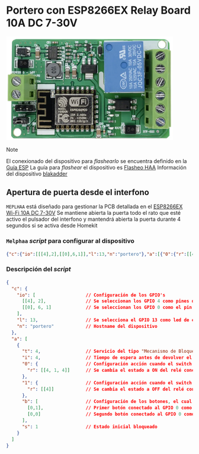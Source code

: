 # Portero con ESP8266EX Relay Board 10A DC 7-30V

<img src="../images/esp8266ex_relay.png" alt="ESP8266EX-Relay" width="450"/>

> [!NOTE]
> El conexionado del dispositivo para _flashearlo_ se encuentra definido en la [Guía ESP](../docs/esp_relay_pinout.md)
> La guía para _flashear_ el dispositivo es [Flasheo HAA](../docs/flash_haa.md)
> Información del dispositivo [blakadder](https://templates.blakadder.com/HW-622.html)

## Apertura de puerta desde el interfono

`MEPLHAA` está diseñado para gestionar la PCB detallada en el [ESP8266EX Wi-Fi 10A DC 7-30V](../docs/esp_relay_pinout.md)
Se mantiene abierta la puerta todo el rato que esté activo el pulsador del interfono y mantendrá abierta la puerta durante 4 segundos si se activa desde Homekit

### `Melphaa` _script_ para configurar al dispositivo

```json
{"c":{"io":[[[4],2],[[0],6,1]],"l":13,"n":"portero"},"a":[{"0":{"r":[[4,1,4]]},"1":{"r":[[4]]},"t":4,"i":4,"b":[[0,1],[0,0]],"s":1}]}
```

### Descripción del _script_

```json
{
  "c": {
    "io": [                   // Configuración de los GPIO's
      [[4], 2],               // Se seleccionan los GPIO 4 como pines de salida
      [[0], 6, 1]             // Se seleccionan los GPIO 0 como el pin de entrada con la resistencia de pull-up interna habilitada y señal invertida
    ],
    "l": 13,                  // Se selecciona el GPIO 13 como led de estado del dispositivo
    "n": "portero"            // Hostname del dispositivo
  },
  "a": [
    {
      "t": 4,                 // Servicio del tipo "Mecanismo de Bloqueo"
      "i": 4,                 // Tiempo de espera antes de devolver el mecanismo a su estado anterior en Homekit
      "0": {                  // Configuración acción cuando el switch de Homekit está a OFF
        "r": [[4, 1, 4]]      // Se cambia el estado a ON del relé conectado a la GPIO 4 con una duración de 4 segundos
      },
      "1": {                  // Configuración acción cuando el switch de Homekit está a ON
        "r": [[4]]            // Se cambia el estado a OFF del relé conectado a la GPIO 4 hasta que vuelva a activarse
      },
      "b": [                  // Configuración de los botones, el cual debe ser una array
        [0,1],                // Primer botón conectado al GPIO 0 como "pulsación simple"
        [0,0]                 // Segundo botón conectado al GPIO 0 como "pulsación simple" invertida (valor opuesto al tipo 1)
      ],
      "s": 1                  // Estado inicial bloqueado
    }
  ]
}
```
